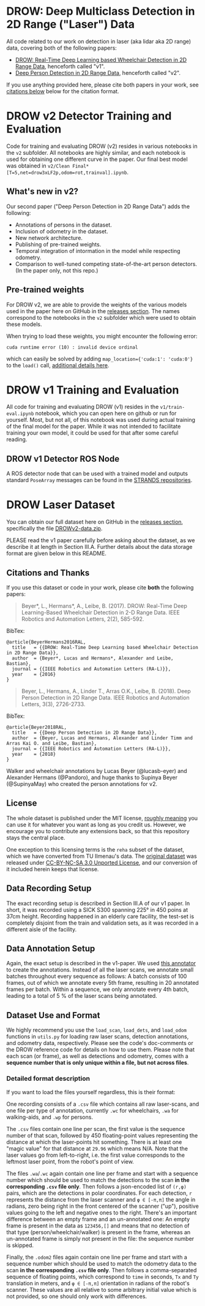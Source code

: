# DROW: Deep Multiclass Detection in 2D Range ("Laser") Data

All code related to our work on detection in laser (aka lidar aka 2D range) data, covering both of the following papers:

- [DROW: Real-Time Deep Learning based Wheelchair Detection in 2D Range Data](http://arxiv.org/abs/1603.02636), henceforth called "v1".
- [Deep Person Detection in 2D Range Data](https://arxiv.org/abs/1804.02463), henceforth called "v2".

If you use anything provided here, please cite both papers in your work, see [citations below](#citations-and-thanks) below for the citation format.

# DROW v2 Detector Training and Evaluation

Code for training and evaluating DROW (v2) resides in various notebooks in the `v2` subfolder.
All notebooks are highly similar, and each notebook is used for obtaining one different curve in the paper.
Our final best model was obtained in `v2/Clean Final* [T=5,net=drow3xLF2p,odom=rot,trainval].ipynb`.

## What's new in v2?

Our second paper ("Deep Person Detection in 2D Range Data") adds the following:

- Annotations of persons in the dataset.
- Inclusion of odometry in the dataset.
- New network architecture.
- Publishing of pre-trained weights.
- Temporal integration of intormation in the model while respecting odometry.
- Comparison to well-tuned competing state-of-the-art person detectors. (In the paper only, not this repo.)

## Pre-trained weights

For DROW v2, we are able to provide the weights of the various models used in the paper here on GitHub in the [releases section](https://github.com/VisualComputingInstitute/DROW/releases).
The names correspond to the notebooks in the `v2` subfolder which were used to obtain these models.

When trying to load these weights, you might encounter the following error:
```
cuda runtime error (10) : invalid device ordinal
```
which can easily be solved by adding `map_location={'cuda:1': 'cuda:0'}` to the `load()` call, [additional details here](https://discuss.pytorch.org/t/saving-and-loading-torch-models-on-2-machines-with-different-number-of-gpu-devices/6666).


# DROW v1 Training and Evaluation

All code for training and evaluating DROW (v1) resides in the `v1/train-eval.ipynb` notebook, which you can open here on github or run for yourself.
Most, but not all, of this notebook was used during actual training of the final model for the paper.
While it was not intended to facilitate training your own model, it could be used for that after some careful reading.


## DROW v1 Detector ROS Node

A ROS detector node that can be used with a trained model and outputs standard `PoseArray` messages can be found in the [STRANDS repositories](https://github.com/strands-project/strands_perception_people/tree/indigo-devel/wheelchair_detector).


# DROW Laser Dataset

You can obtain our full dataset here on GitHub in the [releases section](https://github.com/VisualComputingInstitute/DROW/releases),
specifically the file [DROWv2-data.zip](https://github.com/VisualComputingInstitute/DROW/releases/download/v2/DROWv2-data.zip).

PLEASE read the v1 paper carefully before asking about the dataset, as we describe it at length in Section III.A.
Further details about the data storage format are given below in this README.

## Citations and Thanks

If you use this dataset or code in your work, please cite **both** the following papers:

> Beyer*, L., Hermans*, A., Leibe, B. (2017). DROW: Real-Time Deep Learning-Based Wheelchair Detection in 2-D Range Data. IEEE Robotics and Automation Letters, 2(2), 585-592.

BibTex:

```
@article{BeyerHermans2016RAL,
  title   = {{DROW: Real-Time Deep Learning based Wheelchair Detection in 2D Range Data}},
  author  = {Beyer*, Lucas and Hermans*, Alexander and Leibe, Bastian},
  journal = {{IEEE Robotics and Automation Letters (RA-L)}},
  year    = {2016}
}
```

> Beyer, L., Hermans, A., Linder T., Arras O.K., Leibe, B. (2018). Deep Person Detection in 2D Range Data. IEEE Robotics and Automation Letters, 3(3), 2726-2733.

BibTex:

```
@article{Beyer2018RAL,
  title   = {{Deep Person Detection in 2D Range Data}},
  author  = {Beyer, Lucas and Hermans, Alexander and Linder Timm and Arras Kai O. and Leibe, Bastian},
  journal = {{IEEE Robotics and Automation Letters (RA-L)}},
  year    = {2018}
}
```

Walker and wheelchair annotations by Lucas Beyer (@lucasb-eyer) and Alexander Hermans (@Pandoro),
and huge thanks to Supinya Beyer (@SupinyaMay) who created the person annotations for v2.

## License

The whole dataset is published under the MIT license, [roughly meaning](https://tldrlegal.com/license/mit-license) you can use it for whatever you want as long as you credit us.
However, we encourage you to contribute any extensions back, so that this repository stays the central place.

One exception to this licensing terms is the `reha` subset of the dataset, which we have converted from TU Ilmenau's data.
The [original dataset](https://www.tu-ilmenau.de/de/neurob/data-sets-code/people-detection-in-2d-laser-range-data/) was released under [CC-BY-NC-SA 3.0 Unported License](http://creativecommons.org/licenses/by-nc-sa/3.0/), and our conversion of it included herein keeps that license.

## Data Recording Setup

The exact recording setup is described in Section III.A of our v1 paper.
In short, it was recorded using a SICK S300 spanning 225° in 450 poins at 37cm height.
Recording happened in an elderly care facility, the test-set is completely disjoint from the train and validation sets, as it was recorded in a different aisle of the facility.

## Data Annotation Setup

Again, the exact setup is described in the v1-paper.
We used [this annotator](https://github.com/lucasb-eyer/laser-detection-annotator) to create the annotations.
Instead of all the laser scans, we annotate small batches throughout every sequence as follows:
A batch consists of 100 frames, out of which we annotate every 5th frame, resulting in 20 annotated frames per batch.
Within a sequence, we only annotate every 4th batch, leading to a total of 5 % of the laser scans being annotated.

## Dataset Use and Format

We highly recommend you use the `load_scan`, `load_dets`, and `load_odom` functions in `utils.py` for loading raw laser scans, detection annotations, and odometry data, respectively.
Please see the code's doc-comments or the DROW reference code for details on how to use them.
Please note that each scan (or frame), as well as detections and odometry, comes with a **sequence number that is only unique within a file, but not across files**.

### Detailed format description

If you want to load the files yourself regardless, this is their format:

One recording consists of a `.csv` file which contains all raw laser-scans, and one file per type of annotation, currently `.wc` for wheelchairs, `.wa` for walking-aids, and `.wp` for persons.

The `.csv` files contain one line per scan, the first value is the sequence number of that scan, followed by 450 floating-point values representing the distance at which the laser-points hit something.
There is at least one "magic value" for that distance at `29.96` which means N/A.
Note that the laser values go from left-to-right, i.e. the first value corresponds to the leftmost laser point, from the robot's point of view.

The files `.wa`/`.wc` again contain one line per frame and start with a sequence number which should be used to match the detections to the scan **in the corresponding `.csv` file only**.
Then follows a json-encoded list of `(r,φ)` pairs, which are the detections in polar coordinates.
For each detection, `r` represents the distance from the laser scanner and `φ ∈ [-π,π]` the angle in radians, zero being right in the front centered of the scanner ("up"), positive values going to the left and negative ones to the right.
There's an important difference between an empty frame and an un-annotated one:
An empty frame is present in the data as `123456,[]` and means that no detection of that type (person/wheelchair/walker) is present in the frame, whereas an un-annotated frame is simply not present in the file: the sequence number is skipped.

Finally, the `.odom2` files again contain one line per frame and start with a sequence number which should be used to match the odometry data to the scan **in the corresponding `.csv` file only**.
Then follows a comma-separated sequence of floating points, which correspond to `time` in seconds, `Tx` and `Ty` translation in meters, and `φ ∈ [-π,π]` orientation in radians of the robot's scanner.
These values are all relative to some arbitrary initial value which is not provided, so one should only work with differences.
